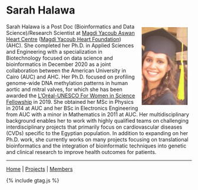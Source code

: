 # Sarah Halawa

<img src="images/SarahHalawa.png" align="right" width="25%" title="Sarah Halawa" alt="Sarah Halawa" style="padding: 10px; border:5px">

Sarah Halawa is a Post Doc (Bioinformatics and Data Science)/Research Scientist at [Magdi Yacoub Aswan Heart Centre](https://myf-egypt.org/aswan-heart-centre/) ([Magdi Yacoub Heart Foundation](https://www.myf-egypt.org/)) (AHC). She completed her Ph.D. in Applied Sciences and Engineering with a specialization in Biotechnology focused on data science and bioinformatics in December 2020 as a joint collaboration between the American University in Cairo (AUC) and AHC. Her Ph.D. focused on profiling genome-wide DNA methylation patterns in human aortic and mitral valves, for which she has been awarded the [L’Oréal-UNESCO For Women in Science Fellowship](https://en.unesco.org/science-sustainable-future/women-in-science/laureates) in 2019. She obtained her MSc in Physics in 2014 at AUC and her BSc in Electronics Engineering from AUC with a minor in Mathematics in 2011 at AUC. Her multidisciplinary background enables her to work with highly qualified teams on challenging interdisciplinary projects that primarily focus on cardiovascular diseases (CVDs) specific to the Egyptian population. In addition to expanding on her Ph.D. work, she currently works on many projects focusing on translational bioinformatics and the integration of bioinformatic techniques into genetic and clinical research to improve health outcomes for patients.

---
[Home](/) | [Projects](/projects) | [Members](/members)

{% include gtag.js %}
